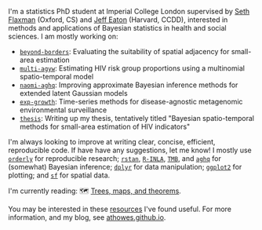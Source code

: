 I'm a statistics PhD student at Imperial College London supervised by [Seth Flaxman](https://www.cs.ox.ac.uk/people/seth.flaxman/) (Oxford, CS) and [Jeff Eaton](https://ccdd.hsph.harvard.edu/people/jeff-eaton/) (Harvard, CCDD), interested in methods and applications of Bayesian statistics in health and social sciences.
I am mostly working on:

* [`beyond-borders`](https://github.com/athowes/beyond-borders): Evaluating the suitability of spatial adjacency for small-area estimation
* [`multi-agyw`](https://github.com/athowes/multi-agyw): Estimating HIV risk group proportions using a multinomial spatio-temporal model
* [`naomi-aghq`](https://github.com/athowes/naomi-aghq): Improving approximate Bayesian inference methods for extended latent Gaussian models
* [`exp-growth`](https://github.com/athowes/exp-growth): Time-series methods for disease-agnostic metagenomic environmental surveillance
* [`thesis`](https://github.com/athowes/thesis): Writing up my thesis, tentatively titled "Bayesian spatio-temporal methods for small-area estimation of HIV indicators"

I'm always looking to improve at writing clear, concise, efficient, reproducible code.
If have have any suggestions, let me know!
I mostly use [`orderly`](https://github.com/vimc/orderly) for reproducible research; [`rstan`](https://mc-stan.org/), [`R-INLA`](https://www.r-inla.org/), [`TMB`](https://kaskr.github.io/adcomp/Introduction.html), and [`aghq`](https://github.com/awstringer1/aghq) for (somewhat) Bayesian inference; [`dplyr`](https://dplyr.tidyverse.org/) for data manipulation; [`ggplot2`](https://ggplot2.tidyverse.org/) for plotting; and [`sf`](https://r-spatial.github.io/sf/) for spatial data.

I'm currently reading: :world_map: [Trees, maps, and theorems](https://www.principiae.be/X0100.php).

You may be interested in these [resources](https://github.com/athowes/resources) I've found useful.
For more information, and my blog, see [athowes.github.io](https://athowes.github.io/).
